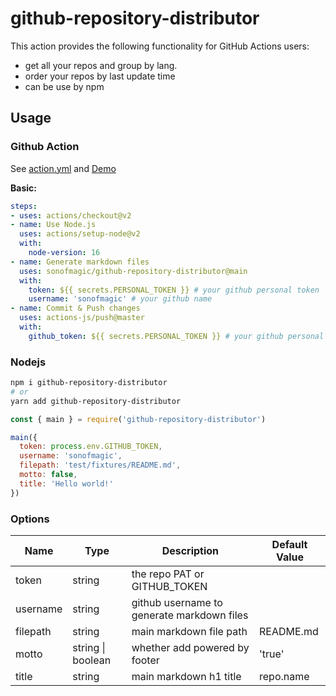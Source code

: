 # github-repository-distributor

This action provides the following functionality for GitHub Actions users:

- get all your repos and group by lang.
- order your repos by last update time
- can be use by npm

## Usage

### Github Action

See [action.yml](action.yml) and [Demo](https://github.com/sonofmagic/projects)

**Basic:**
```yaml
steps:
- uses: actions/checkout@v2
- name: Use Node.js
  uses: actions/setup-node@v2
  with:
    node-version: 16
- name: Generate markdown files
  uses: sonofmagic/github-repository-distributor@main
  with:
    token: ${{ secrets.PERSONAL_TOKEN }} # your github personal token
    username: 'sonofmagic' # your github name
- name: Commit & Push changes
  uses: actions-js/push@master
  with:
    github_token: ${{ secrets.PERSONAL_TOKEN }} # your github personal token
```

### Nodejs

```bash
npm i github-repository-distributor
# or
yarn add github-repository-distributor
```

```js
const { main } = require('github-repository-distributor')

main({
  token: process.env.GITHUB_TOKEN,
  username: 'sonofmagic',
  filepath: 'test/fixtures/README.md',
  motto: false,
  title: 'Hello world!'
})
```

### Options

| Name     | Type              | Description                                | Default Value |
| -------- | ----------------- | ------------------------------------------ | ------------- |
| token    | string            | the repo PAT or GITHUB_TOKEN               |               |
| username | string            | github username to generate markdown files |               |
| filepath | string            | main markdown file path                    | README.md     |
| motto    | string \| boolean | whether add powered by footer              | 'true'        | --- |
| title    | string            | main markdown h1 title                     | repo.name     |